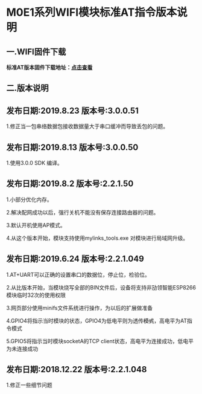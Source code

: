 # M0E1系列WIFI模块标准AT指令版本说明

## 一.WIFI固件下载

**标准AT版本固件下载地址：[点击查看](http://mqlinks.tpddns.cn:1888/kodexplorer/index.php?share/folder&user=100&sid=WF2uYeh5)**

## 二.版本说明

## 发布日期:2019.8.23 版本号:3.0.0.51

1.修正当一包串络数据包接收数据量大于串口缓冲而导致丢包的问题。

## 发布日期:2019.8.13 版本号:3.0.0.50

1.使用3.0.0 SDK 编译。

## 发布日期:2019.8.2 版本号:2.2.1.50

1.小部分优化内存。

2.解决配网成功以后，强行关机不能没有保存连接路由器的问题。

3.默认开机使用AP模式。

4.从这个版本开始，模块支持使用mylinks_tools.exe 对模块进行局域网升级。

## 发布日期:2019.6.24 版本号:2.2.1.049

1.AT+UART可以正确的设置串口的数据位，停止位，检验位。

2.从比版本开始，当模块烧写全部的BIN文件后，设备将支持非劢领智能ESP8266模块临时32次的使用权限

3.网页部分使用minifs文件系统进行操作，为以后的扩展做准备

4.GPIO4将指示当时模块的状态，GPIO4为低电平则为透传~~模式~~，高电平为AT指令模式

5.GPIO5将指示当时模块socketA的TCP client状态，高电平为连接成功，低电平为未连接成功

## 发布日期:2018.12.22 版本号:2.2.1.048

1.修正一些细节问题
